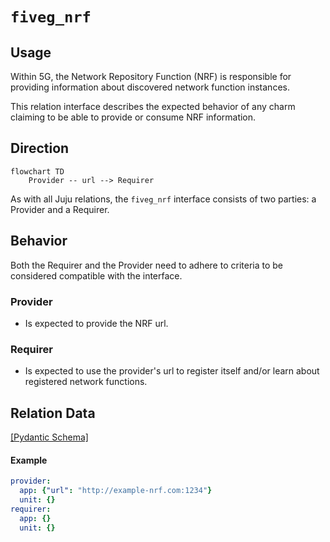 # `fiveg_nrf`

## Usage

Within 5G, the Network Repository Function (NRF) is responsible for providing information about discovered network function instances.

This relation interface describes the expected behavior of any charm claiming to be able to provide or consume NRF information.

## Direction

```mermaid
flowchart TD
    Provider -- url --> Requirer
```

As with all Juju relations, the `fiveg_nrf` interface consists of two parties: a Provider and a Requirer.

## Behavior

Both the Requirer and the Provider need to adhere to criteria to be considered compatible with the interface.

### Provider

- Is expected to provide the NRF url.

### Requirer

- Is expected to use the provider's url to register itself and/or learn about registered network functions.

## Relation Data

[\[Pydantic Schema\]](./schema.py)

#### Example

```yaml
provider:
  app: {"url": "http://example-nrf.com:1234"}
  unit: {}
requirer:
  app: {}
  unit: {}
```
